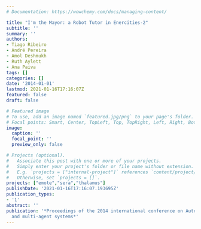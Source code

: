 ```yaml
---
# Documentation: https://wowchemy.com/docs/managing-content/

title: "I'm the Mayor: a Robot Tutor in Enercities-2"
subtitle: ''
summary: ''
authors:
- Tiago Ribeiro
- André Pereira
- Amol Deshmukh
- Ruth Aylett
- Ana Paiva
tags: []
categories: []
date: '2014-01-01'
lastmod: 2021-01-16T17:16:07Z
featured: false
draft: false

# Featured image
# To use, add an image named `featured.jpg/png` to your page's folder.
# Focal points: Smart, Center, TopLeft, Top, TopRight, Left, Right, BottomLeft, Bottom, BottomRight.
image:
  caption: ''
  focal_point: ''
  preview_only: false

# Projects (optional).
#   Associate this post with one or more of your projects.
#   Simply enter your project's folder or file name without extension.
#   E.g. `projects = ["internal-project"]` references `content/project/deep-learning/index.md`.
#   Otherwise, set `projects = []`.
projects: ["emote","sera","thalamus"]
publishDate: '2021-01-16T17:16:07.193695Z'
publication_types:
- '1'
abstract: ''
publication: '*Proceedings of the 2014 international conference on Autonomous agents
  and multi-agent systems*'
---
```

